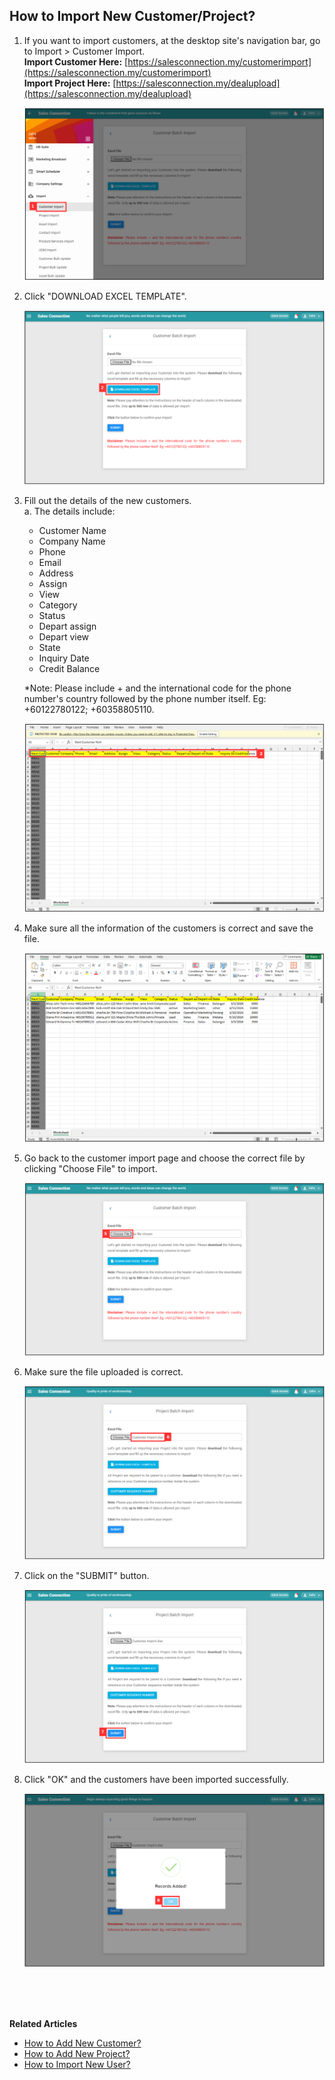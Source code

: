## How to Import New Customer/Project?
    
  1. If you want to import customers, at the desktop site's navigation bar, go to Import > Customer Import.<br>
     **Import Customer Here:** [https://salesconnection.my/customerimport](https://salesconnection.my/customerimport)<br>
     **Import Project Here:** [https://salesconnection.my/dealupload](https://salesconnection.my/dealupload)<br>

     <p align="center">
       <img src="img/Import_Customer_Step_1.png" alt="Import Customer Step 1">
     </p>

  2. Click "DOWNLOAD EXCEL TEMPLATE".<br>

     <p align="center">
       <img src="img/Import_Customer_Step_2.png" alt="Import Customer Step 2">
     </p>

  3. Fill out the details of the new customers.<br>
     a. The details include:<br>
        - Customer Name<br>
        - Company Name<br>
        - Phone<br>
        - Email<br>
        - Address<br>
        - Assign<br>
        - View<br>
        - Category<br>
        - Status<br>
        - Depart assign<br>
        - Depart view<br>
        - State<br>
        - Inquiry Date<br>
        - Credit Balance<br>
    
     *Note: Please include + and the international code for the phone number's country followed by the phone number itself. Eg: +60122780122; +60358805110.<br>

     <p align="center">
       <img src="img/Import_Customer_Step_3.png" alt="Import Customer Step 3">
     </p>
     
  4. Make sure all the information of the customers is correct and save the file.<br>

     <p align="center">
       <img src="img/Import_Customer_Step_4.png" alt="Import Customer Step 4">
     </p>

  5. Go back to the customer import page and choose the correct file by clicking "Choose File" to import.<br>

     <p align="center">
       <img src="img/Import_Customer_Step_5.png" alt="Import Customer Step 5">
     </p>

  6. Make sure the file uploaded is correct.<br>

     <p align="center">
       <img src="img/Import_Customer_Step_6.png" alt="Import Customer Step 6">
     </p>

  7. Click on the "SUBMIT" button.<br>

     <p align="center">
       <img src="img/Import_Customer_Step_7.png" alt="Import Customer Step 7">
     </p>

  8. Click "OK" and the customers have been imported successfully.<br>

     <p align="center">
       <img src="img/Import_Customer_Step_8.png" alt="Import Customer Step 8">
     </p>
  <br><br><br>

**Related Articles**<br>
- [How to Add New Customer?](Add_New_Customer.md)
- [How to Add New Project?](Add_New_Project.md)
- [How to Import New User?](Import_User.md)
